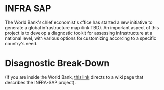 # INFRA SAP

The World Bank's chief economist's office has started a new initiative to generate a global infrastructure map (link TBD). An important aspect of this project is to develop a diagnostic toolkit for assessing infrastructure at a national level, with various options for customizing according to a specific country's need.

# Disagnostic Break-Down

(If you are inside the World Bank, [this link](http://wiki.worldbank.org/display/GEOS/InfraSAP) directs to a wiki page that describes the INFRA-SAP project).

